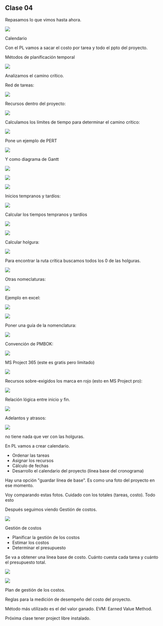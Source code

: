 ## Clase 04

Repasamos lo que vimos hasta ahora.

![](./313-assets/ppt-48-gestion.png)

Calendario

Con el PL vamos a sacar el costo por tarea y todo el ppto del proyecto.

Métodos de planificación temporal

![](./313-assets/ppt-49-gestion.png)

Analizamos el camino crítico.

Red de tareas:

![](./313-assets/ppt-50-gestion.png)

Recursos dentro del proyecto:

![](./313-assets/ppt-51-gestion.png)

Calculamos los límites de tiempo para determinar el camino crítico:

![](./313-assets/ppt-52-gestion.png)

Pone un ejemplo de PERT

![](./313-assets/ppt-53-gestion.png)

Y como diagrama de Gantt

![](./313-assets/ppt-53-gestion.png)

![](./313-assets/ppt-54-gestion.png)

![](./313-assets/ppt-55-gestion.png)

Inicios tempranos y tardíos:

![](./313-assets/ppt-56-gestion.png)

Calcular los tiempos tempranos y tardíos 

![](./313-assets/ppt-57-gestion.png)

![](./313-assets/ppt-58-gestion.png)

Calcular holgura:

![](./313-assets/ppt-59-gestion.png)

Para encontrar la ruta crítica buscamos todos los 0 de las holguras.

![](./313-assets/ppt-60-gestion.png)

Otras nomeclaturas:

![](./313-assets/ppt-61-gestion.png)

Ejemplo en excel:

![](./313-assets/ppt-62-gestion.png)

![](./313-assets/ppt-63-gestion.png)

Poner una guía de la nomenclatura:

![](./313-assets/ppt-64-gestion.png)

Convención de PMBOK:

![](./313-assets/ppt-65-gestion.png)

MS Project 365 (este es gratis pero limitado)

![](./313-assets/ppt-66-gestion.png)

Recursos sobre-exigidos los marca en rojo (esto en MS Project pro):

![](./313-assets/ppt-67-gestion.png)

Relación lógica entre inicio y fin.

![](./313-assets/ppt-68-gestion.png)

Adelantos y atrasos:

![](./313-assets/ppt-69-gestion.png)

no tiene nada que ver con las holguras.

En PL vamos a crear calendario.

- Ordenar las tareas
- Asignar los recursos
- Cálculo de fechas
- Desarrollo el calendario del proyecto (línea base del cronograma)

Hay una opción "guardar línea de base". Es como una foto del proyecto en ese momento.

Voy comparando estas fotos. Cuidado con los totales (tareas, costo). Todo esto 

Después seguimos viendo Gestión de costos.

![](./313-assets/ppt-70-gestion.png)

Gestión de costos

- Planificar la gestión de los costos
- Estimar los costos
- Determinar el presupuesto

Se va a obtener una línea base de costo. Cuánto cuesta cada tarea y cuánto el presupuesto total.

![](./313-assets/ppt-71-gestion.png)

![](./313-assets/ppt-72-gestion.png)

Plan de gestión de los costos.

Reglas para la medición de desempeño del costo del proyecto.

Método más utilizado es el del valor ganado. EVM: Earned Value Method.

Próxima clase tener project libre instalado.